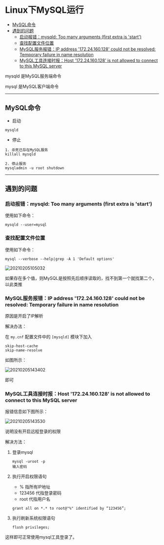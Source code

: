 # Linux下MySQL运行

<!-- TOC -->

- [MySQL命令](#mysql命令)
- [遇到的问题](#遇到的问题)
  - [启动报错：mysqld: Too many arguments (first extra is 'start')](#启动报错mysqld-too-many-arguments-first-extra-is-start)
  - [查找配置文件位置](#查找配置文件位置)
  - [MySQL服务报错：IP address '172.24.160.128' could not be resolved: Temporary failure in name resolution](#mysql服务报错ip-address-17224160128-could-not-be-resolved-temporary-failure-in-name-resolution)
  - [MySQL工具连接时报：Host '172.24.160.128' is not allowed to connect to this MySQL server](#mysql工具连接时报host-17224160128-is-not-allowed-to-connect-to-this-mysql-server)

<!-- /TOC -->



mysqld 是MySQL服务端命令

mysql 是MySQL客户端命令

---
## MySQL命令

- 启动

```
mysqld
```

- 停止

```
1. 杀死已存在MySQL服务
killall mysqld

2. 停止服务
mysqladmin -u root shutdown
```

---
## 遇到的问题

### 启动报错：mysqld: Too many arguments (first extra is 'start')

使用如下命令：

```
mysqld --user=mysql
```

### 查找配置文件位置

使用如下命令：
```
mysql --verbose --help|grep -A 1 'Default options'
```

![20210205105032](https://cdn.jsdelivr.net/gh/leiyu1997/Blogs@master/Resources/pictures/20210205105032.png)

如果存在多个值，则MySQL是按照先后顺序读取的，找不到第一个就找第二个，以此类推


### MySQL服务报错：IP address '172.24.160.128' could not be resolved: Temporary failure in name resolution

原因是开启了IP解析

解决办法：

在 `my.cnf` 配置文件中的 `[mysqld]` 模块下加入
```
skip-host-cache
skip-name-resolve
```
如图所示：

![20210205143402](https://cdn.jsdelivr.net/gh/leiyu1997/Blogs@master/Resources/pictures/20210205143402.png)

即可


### MySQL工具连接时报：Host '172.24.160.128' is not allowed to connect to this MySQL server

报错信息如下图所示：

![20210205143530](https://cdn.jsdelivr.net/gh/leiyu1997/Blogs@master/Resources/pictures/20210205143530.png)

说明没有开启远程登录的权限

解决方法：

1. 登录mysql

    ```
    mysql -uroot -p
    输入密码
    ```
2. 执行开启权限语句
   - % 指所有IP地址
   - 123456 代指登录密码
   - root 代指用户名

    ```
    grant all on *.* to root@"%" identified by “123456”;
    ```

3. 执行刷新系统权限语句

    ```
    flush privileges;
    ```

这样即可正常使用mysql工具登录了。
